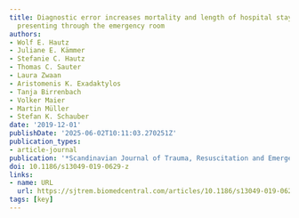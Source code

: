 ```yaml
---
title: Diagnostic error increases mortality and length of hospital stay in patients
  presenting through the emergency room
authors:
- Wolf E. Hautz
- Juliane E. Kämmer
- Stefanie C. Hautz
- Thomas C. Sauter
- Laura Zwaan
- Aristomenis K. Exadaktylos
- Tanja Birrenbach
- Volker Maier
- Martin Müller
- Stefan K. Schauber
date: '2019-12-01'
publishDate: '2025-06-02T10:11:03.270251Z'
publication_types:
- article-journal
publication: '*Scandinavian Journal of Trauma, Resuscitation and Emergency Medicine*'
doi: 10.1186/s13049-019-0629-z
links:
- name: URL
  url: https://sjtrem.biomedcentral.com/articles/10.1186/s13049-019-0629-z
tags: [key]
---
```

